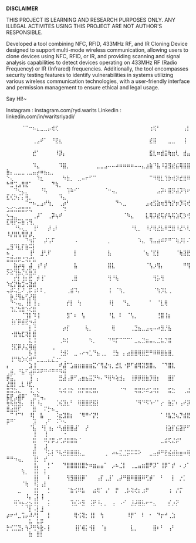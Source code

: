 **DISCLAIMER**

THIS PROJECT IS LEARNING AND RESEARCH PURPOSES ONLY. ANY ILLEGAL ACTIVITES USING THIS PROJECT ARE NOT AUTHOR'S RESPONSIBLE.

Developed a tool combining NFC, RFID, 433MHz RF, and IR Cloning Device designed to support multi-mode wireless communication, allowing users to clone devices using NFC, RFID, or IR, and providing scanning and signal analysis capabilities to detect devices operating on 433MHz RF (Radio Frequency) or IR (Infrared) frequencies. Additionally, the tool encompasses security testing features to identify vulnerabilities in systems utilizing various wireless communication technologies, with a user-friendly interface and permission management to ensure ethical and legal usage.

Say HI!~

Instagram  :  instagram.com/ryd.warits
Linkedin   :  linkedin.com/in/waritsriyadi/

⠀⠀⠀⠀⠈⠉⠒⠦⣄⣀⣀⡤⢾⢏⠀⠀⠀⠀⠀⠀⠀⠀⠀⠀⠀⠀⠀⠀⠀⠀⠀⠀⠀⠀⠀⠀⠀⠀⢰⢯⠃⠀⠀⠀⠀⠀⠀⢠⡇⠀⠀⠀⠀⠀⠀⠀⠀⠀⠀⠀⠀⠀⠀⠀⠀
⠀⠀⠀⠀⠀⠀⠀⢀⣠⠞⠁⠀⠘⣟⣆⠀⠀⠀⠀⠀⠀⠀⠀⠀⠀⠀⠀⠀⠀⠀⠀⠀⠀⠀⠀⠀⠀⠀⣞⣿⠀⠀⠀⣀⣀⠀⠀⢸⠀⠀⠀⠀⠀⠀⠀⠀⠀⠀⠀⠀⠀⠀⠀⠀⠀
⠀⠀⠀⠀⠀⠀⠀⣞⠁⠀⠀⠀⠀⠸⡽⡄⠀⠀⠀⠀⠀⠀⠀⠀⠀⠀⠀⠀⠀⠀⠀⠀⠀⠀⠀⠀⠀⠀⣯⣇⠶⣾⣭⢷⣶⢇⠀⣾⣤⠀⠀⠀⠀⠀⠀⠀⠀⠀⠀⠀⠀⠀⠀⠀⠀
⠀⠀⠀⠀⠀⠀⠀⠹⣄⠀⠀⠀⠀⠀⠹⣿⡀⠀⠀⠀⠀⠀⠀⠀⣀⣀⣠⠤⠤⠴⠶⠶⠶⠶⠤⠤⣄⣰⣷⠙⣧⠸⣽⣻⣞⣮⢿⣿⣿⣷⡄⣀⣀⣀⢀⣀⣤⡴⠶⣦⣄⡀⠀⠀⠀
⠑⢄⠀⠀⠀⠀⠀⠀⠹⣆⠀⠀⠀⠀⠀⠳⣷⡀⠀⣀⠤⠖⠋⠉⠀⠀⠀⠀⠀⠀⠀⠀⠀⠀⠀⠀⠀⠀⠉⠻⢿⣇⢹⡷⢾⡽⣞⣿⠿⠓⣛⢩⣠⢻⣟⠁⠀⠀⠀⠀⠀⠙⢷⡀⠀
⠀⠀⠙⠢⣄⡀⠀⠀⠀⠘⢧⠀⠀⠀⠀⠀⢹⠷⠊⠁⠀⠀⠀⠀⠀⠀⠈⠒⢤⡀⠀⠀⠀⠀⠀⠀⠀⠀⠀⠀⣠⡽⠆⣿⡻⣼⡹⢳⠖⣏⢎⡳⡌⡅⢿⡀⠀⠀⠀⠀⠀⠀⠀⠹⣄
⠀⠀⠀⠀⠀⠉⠒⠦⣀⣠⠞⢳⡀⠀⢀⡴⠃⠀⠀⠀⠀⠀⠀⠀⠀⠀⠀⠀⠀⠙⠢⣀⠀⠀⠀⠀⠀⣠⢴⣫⣵⢶⣻⢳⡝⡶⡹⢭⢞⣱⣮⣵⣾⣿⡿⢧⠀⠀⠀⠀⠀⠀⠀⠀⠹
⠢⢤⣀⠀⠀⠀⠀⢀⡼⠁⠀⢀⡽⢦⠞⠀⠀⠀⠀⠀⠀⠀⠀⠀⠀⠀⠀⠀⠀⠀⠀⠈⠳⣄⠀⠀⠀⣇⢿⡽⣞⢯⡞⢧⢯⣱⢏⡳⢚⣏⢿⡟⠭⣷⢩⢻⡀⠀⠀⠀⠀⠀⠀⠀⠀
⠀⠀⠘⠣⢄⡀⠀⢸⠃⠀⠀⡼⢠⠇⠀⠀⠀⠀⠀⠀⠀⠀⠀⠀⠀⠀⠀⠀⠀⠀⠀⠀⠀⠘⢇⡀⠀⠸⡜⢿⣜⣧⠿⣛⣿⠸⣜⠣⢇⠸⡜⣿⢣⢻⡟⡼⡀⠀⠀⠀⠀⠀⠀⠀⠀
⠀⠀⠀⠀⠀⠙⢲⡏⠀⠀⡼⢡⠏⠀⠀⠀⠀⠀⠠⠀⠀⠀⠀⠀⠀⠀⠀⡀⠀⠀⠀⠀⠀⠀⠀⠱⣄⠀⢻⣤⣴⠾⠟⠛⠉⢷⡸⡇⠌⣀⣻⠹⣇⡏⣷⠭⡇⠀⠀⠀⠀⠀⠀⠀⠀
⠦⢀⠀⠀⠀⠀⢸⠃⠀⣸⢃⠏⠀⠀⠀⠀⠀⠀⡇⠀⠀⠀⠀⠀⠀⠀⠀⣧⠀⠀⠀⠀⠀⠀⠀⠀⠈⢦⠈⣏⡇⠀⠀⠀⠀⠈⢷⣽⣟⣭⣿⣾⡿⣘⢽⡞⣧⠀⠀⠀⠀⠀⠀⠀⠀
⠀⠀⣷⡴⢶⠀⣼⠀⢰⠃⡞⠀⠀⠀⠀⠀⠀⠀⣧⠀⠀⠀⠀⠀⠀⠀⠀⣿⣇⠀⠀⠀⠀⠀⠀⠀⠀⠈⢣⡰⢻⡄⠀⠀⠀⠀⠀⠛⢻⡫⣕⢻⣧⡙⣎⣷⣹⠀⠀⠀⠀⠀⠀⠀⠀
⠀⠀⡞⡇⢸⡆⣟⠀⡾⢸⠁⠀⠀⠀⠀⠀⠀⢀⣿⠀⠀⠀⠀⠀⠀⠀⠀⢻⠘⢧⠀⠀⠀⠀⠀⠀⠀⠀⠀⢻⡥⢻⠀⠀⠀⠀⠀⠀⠀⠱⣎⡝⣷⣩⢒⣽⣾⠀⠀⠀⠀⠀⠀⠀⠀
⢤⡾⢥⣃⠜⢀⡯⢰⠇⠇⡀⠀⠀⠀⠀⠀⢀⣾⠹⡄⠀⠀⠀⠀⠀⠀⠀⢸⠀⠈⢳⡀⠀⠀⠀⠀⠀⠀⠀⠈⢳⡹⣇⢀⠀⠀⠀⠀⠀⠀⡷⣘⢻⣦⢋⡜⣿⠀⠀⠀⠀⠀⠀⠀⠀
⠀⠙⠢⢤⡀⢸⡇⢸⢠⠀⠀⠀⠀⠀⠀⠀⡞⡇⠀⢳⠀⠀⠀⠀⠀⠀⠀⠸⡇⠀⠀⠙⣄⠀⠀⠀⠀⠀⠁⠀⠈⣇⢿⠀⠀⠀⠀⠀⠀⠀⢹⣌⢳⣿⠱⢎⣿⠀⠀⠀⠀⠀⠀⠀⠀
⠀⠀⠀⠀⠈⢹⡇⠹⢸⠀⠀⠀⠀⠀⠀⠀⣻⠁⠆⠀⢣⠀⠀⠀⠀⠀⠀⠘⣇⠀⠇⠀⠈⢣⡀⠀⠀⠀⠀⠀⢘⣿⢸⡆⠀⠀⠀⠀⠀⠀⢸⡎⡿⣾⣟⠲⣼⠀⠀⠀⠀⠀⠀⠀⠀
⠀⠀⠀⠀⠀⠀⡇⢘⠀⠀⠀⠀⠀⠀⠀⡴⡏⠀⠀⠀⠀⢧⡀⠀⠀⠀⠀⠀⢿⠀⠀⠀⠀⢀⣙⣦⣀⣠⢤⠤⠴⣻⡘⣧⠀⠀⠀⠀⠀⠀⠐⣿⢳⣏⢽⡇⣿⠀⠀⠀⠀⠀⠀⠀⠀
⠀⠀⠀⠀⠀⠀⣇⢸⠀⠀⠀⠀⠀⠀⢀⠷⡇⠀⠀⠀⠀⠀⠳⡀⠀⠀⠀⠙⠻⡏⠉⠉⠉⠁⣀⣄⣙⣶⣤⣄⣈⣧⡙⣿⠀⠀⠀⠀⠀⠀⢘⣏⡿⡸⣌⢿⣾⠀⠀⠀⠀⢀⠀⠀⠀
⠀⠀⠀⠀⠀⠀⡧⢸⠀⠀⠀⠀⠀⠀⢘⣺⠅⠀⣀⠠⠔⠲⣁⠙⣦⢀⡀⠀⢘⣳⠀⡄⣴⣿⣿⢿⣿⣛⠛⠿⠿⣿⣷⣿⡀⠀⠀⠀⠀⠀⢸⠛⢷⡱⢎⠾⠛⣀⣀⣀⣄⣌⣐⠂⢀
⡄⠀⠀⠀⠀⠀⣱⢸⠀⠀⠀⠀⠀⠀⠞⣼⠉⣡⣶⣶⣶⣶⣶⣍⠊⢻⣜⢲⡀⣚⣇⠐⡿⠋⣾⢿⣽⣻⣿⣄⠀⠈⠙⣿⣇⠀⠀⠀⠀⢀⣾⡀⠘⣧⠋⣴⡿⠽⠟⠛⠚⠛⠛⠻⢾
⡿⣥⡀⠀⠀⠀⢸⠀⡄⠀⠀⠀⠀⠀⣛⣼⢠⡿⠋⣠⣶⣦⣭⡙⠳⠄⠙⢿⠳⢵⣺⡄⠀⢸⡿⡿⣿⣷⡹⣿⡆⠀⠀⣿⡏⠀⠀⠀⠀⣜⣿⡇⢀⣇⠸⣏⡀⠀⠀⠀⠀⠀⠀⠀⠀
⣿⣽⣳⣄⠀⠀⢸⡀⢇⠀⠀⠀⠀⠀⢧⢾⢸⡗⠀⣿⡟⣿⣟⣿⡄⠀⠀⠀⠀⠀⠈⠙⠀⠀⢿⣿⡻⠾⣡⢿⡇⠀⠀⣯⣓⠀⠀⢀⣼⣯⡟⣠⣾⡿⠁⠀⣙⠓⢤⡀⠀⠀⠀⠀⠀
⢷⢯⣷⣻⡄⠀⢸⡇⠸⡄⠀⠀⠀⢈⢮⣹⣆⠃⠀⢿⣿⣿⣟⣯⡇⠀⠀⠀⠀⠀⠀⠀⠀⠀⠈⠻⠙⠫⠱⠊⠁⡔⠀⣷⡍⠆⢠⠞⡽⣿⣴⣿⠏⠀⠀⠀⣿⠀⠀⠍⡓⠦⣀⠀⠀
⠀⠉⠘⠉⠃⠀⠸⡇⠀⣧⠀⠀⠀⠨⣖⣹⣿⡆⠀⠈⠻⠛⠊⡝⡃⠀⠀⠀⠀⠀⠀⠀⠀⠀⠀⠀⠀⠀⠀⠀⠀⠁⠸⣧⣙⢦⡙⣾⣟⡿⠛⠁⠀⠀⠀⠀⣹⠀⠀⢠⠋⠀⠨⠑⠢
⠀⠀⠀⠀⠀⠀⠈⣧⠀⠘⡇⢰⡄⠐⢣⣾⣿⣿⣼⠁⠀⡜⠀⠀⠀⠀⠀⠀⠀⠀⠀⠀⠀⠀⠀⠀⠀⠀⠀⠀⠀⠀⢸⣵⡏⣮⣽⡟⠋⠀⠀⠀⠀⠀⠀⠀⢸⠀⠀⢸⠀⠀⠀⠀⠐
⠀⠀⠀⠀⠀⠀⠀⣿⠀⠀⠿⡜⡿⣰⢋⡼⣿⣿⣷⠈⠀⠀⠀⠀⠀⠀⠀⠀⠀⠀⠀⠀⠀⠀⠀⠀⠀⠀⠀⠀⠀⣀⣾⢏⣜⡾⠃⠀⠀⠀⠀⠀⠀⠀⠀⠀⢸⠀⠀⣸⠀⠀⠀⠀⠀
⠀⠀⠀⠀⠀⠀⠀⣿⠀⠀⠘⡥⡇⠙⢧⣚⣿⣿⣿⣧⣀⠀⠀⠀⠀⠀⢀⠀⠴⠦⣍⣈⡭⠭⠭⠕⠀⠀⣀⣤⡾⠛⣟⣮⣾⣷⣶⠶⢿⠛⠛⠲⢤⡀⠀⠀⢸⡃⠀⡞⠀⠀⠀⠀⠀
⠀⠀⠀⠀⠀⠀⠀⢸⡄⠀⠀⡃⠁⠀⠀⠙⣿⣿⣿⣿⣿⡓⠶⣶⣤⣤⠁⠀⡠⠦⣈⡇⠀⢀⣀⣤⣶⣿⠟⡽⠁⢸⡿⠁⡞⠀⠄⡰⠁⠀⠀⠀⠀⢳⡀⠀⢸⡇⠀⡇⠀⠀⠀⠀⠀
⠀⠀⠀⠀⠀⠀⠀⢸⡇⠀⠀⠇⠀⠀⠀⠀⢻⣻⣿⣿⡿⠁⠀⠀⢠⡏⢀⣸⠁⢀⡼⠛⣿⠿⣿⣿⠿⢋⡾⠁⠀⠃⠀⠀⡇⠀⡐⡁⠀⠀⠀⠀⠀⠈⢷⠀⠸⡅⢠⡇⠀⠀⠀⠀⠀
⠀⠀⠀⣀⠀⠀⠀⢸⡇⠀⠀⡃⠀⠀⠀⠀⠈⣷⢪⠿⣧⠀⠀⣴⢿⠁⢠⠃⠀⡟⠀⢀⡧⢽⢞⡆⣰⠟⠀⠀⠀⠀⠀⢰⠀⡜⡍⠀⠀⠀⠀⠀⠀⠀⠸⡄⢈⡇⢸⠀⠀⠀⠀⠀⠀
⠀⠀⢿⠱⡦⣔⣢⢸⡇⠀⠀⡅⠀⠀⠀⠀⠀⢹⣎⠵⣻⠀⢨⡟⠸⡄⡀⠀⢠⠀⠠⠊⠀⣸⡼⣿⣧⠖⠒⣄⠀⠀⠀⡎⡰⡝⠀⠀⠀⠀⠀⠀⠀⠀⠈⡇⠠⡇⣸⠀⠀⠀⠀⠀⠀
⡴⠖⠚⣀⢩⡤⠼⠜⡇⠀⠀⡇⠀⠀⠀⠀⠀⠀⢿⢪⢽⡂⢸⡇⠀⢳⠀⠀⠀⠀⠀⠀⠸⡟⠁⠀⠇⠀⠂⠀⠙⡖⠚⢀⣱⠀⠀⠀⠀⠀⠀⠀⠀⠀⠀⣧⠀⣧⡿⠀⠀⠀⠀⠀⠀
⡓⢊⣉⣙⡄⢳⠜⢛⠳⣗⠄⡇⠀⠀⠀⠀⠀⠀⢸⡏⢾⡅⢺⡇⠀⠈⡆⠀⠀⠀⠀⠀⠀⣇⡀⠀⠀⠀⠀⣿⠆⠃⠀⢠⠃⠀⠀⠀⠀⠀⠀⠀⠀⠀⠀⣷⠀⣿⡇⠀⠀⠀⠀⠀⠀
